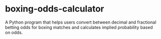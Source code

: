# boxing-odds-calculator
A Python program that helps users convert between decimal and fractional betting odds for boxing matches and calculates implied probability based on odds.
